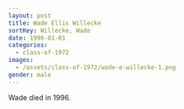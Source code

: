 ```yaml
---
layout: post
title: Wade Ellis Willecke
sortKey: Willecke, Wade
date: 1996-01-01
categories:
  - class-of-1972
images:
  - /assets/class-of-1972/wade-e-willecke-1.png
gender: male
---
```


Wade died in 1996.
